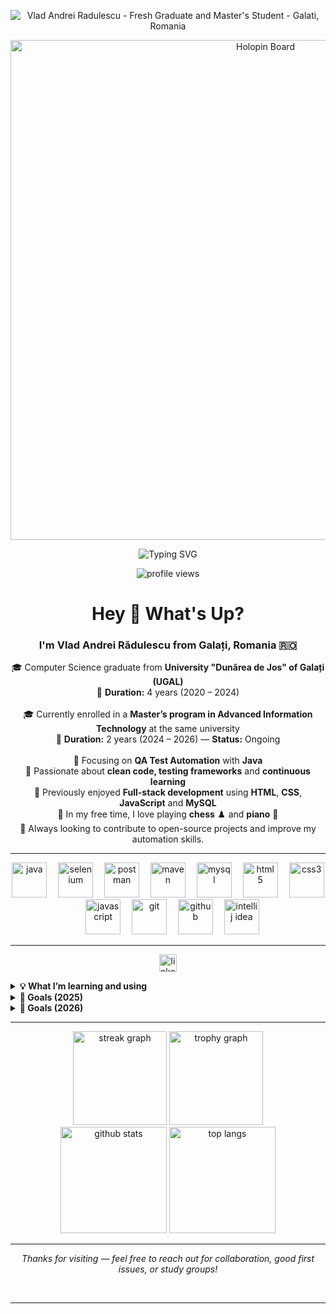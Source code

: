 <!-- 🌟 Personal Banner (safe) -->
 <p align="center">
  <img
    src="https://capsule-render.vercel.app/api?type=waving&color=gradient&height=190&section=header&text=Vlad%20Andrei%20Radulescu&fontSize=40&fontAlignY=35&desc=Fresh%20Graduate%20and%20Master%27s%20Student%20-%20Galati%2C%20Romania&descAlignY=58&descAlign=50"
    alt="Vlad Andrei Radulescu - Fresh Graduate and Master's Student - Galati, Romania"
  />

</p> 
<p align="center">
  <img src="https://holopin.me/vladandrei25?v=2" alt="Holopin Board" width="800" />
</p> 
<!-- 🔤 Animated typing line -->
<p align="center">
  <img src="https://readme-typing-svg.demolab.com?font=Fira+Code&size=22&pause=1200&center=true&vCenter=true&width=820&lines=QA+Automation+with+Java;Clean+Code+%7C+Testing+Frameworks+%7C+Continuous+Learning;Full-stack+basics%3A+HTML+%2F+CSS+%2F+JavaScript+%2F+MySQL;Open+to+good+first+issues+%26+collaboration"
       alt="Typing SVG" />
</p>

<!-- 👁️ Profile views -->
<p align="center">
  <img src="https://komarev.com/ghpvc/?username=VladAndrei25&style=for-the-badge&label=PROFILE+VIEWS" alt="profile views"/>
</p>

<h1 align="center">Hey 👋 What's Up?</h1>

<h3 align="center">I'm Vlad Andrei Rădulescu from Galați, Romania 🇷🇴</h3>

<p align="center">
🎓 Computer Science graduate from <b>University "Dunărea de Jos" of Galați (UGAL)</b> <br>
📆 <b>Duration:</b> 4 years (2020 – 2024)<br><br>
🎓 Currently enrolled in a <b>Master’s program in Advanced Information Technology</b> at the same university<br>
📆 <b>Duration:</b> 2 years (2024 – 2026) — <b>Status:</b> Ongoing<br><br>
💼 Focusing on <b>QA Test Automation</b> with <b>Java</b><br>
🧠 Passionate about <b>clean code, testing frameworks</b> and <b>continuous learning</b><br>
🧩 Previously enjoyed <b>Full-stack development</b> using <b>HTML</b>, <b>CSS</b>, <b>JavaScript</b> and <b>MySQL</b><br>
🎹 In my free time, I love playing <b>chess</b> ♟️ and <b>piano</b> 🎵<br>
🚀 Always looking to contribute to open-source projects and improve my automation skills.
</p>

---

<!-- 🧰 Tech Stack (kept relevant only) -->
<div align="center">
  <img src="https://skillicons.dev/icons?i=java" height="56" alt="java" />
  <img width="10" />
  <img src="https://skillicons.dev/icons?i=selenium" height="56" alt="selenium" />
  <img width="10" />
  <img src="https://skillicons.dev/icons?i=postman" height="56" alt="postman" />
  <img width="10" />
  <img src="https://skillicons.dev/icons?i=maven" height="56" alt="maven" />
  <img width="10" />
  <img src="https://skillicons.dev/icons?i=mysql" height="56" alt="mysql" />
  <img width="10" />
  <img src="https://skillicons.dev/icons?i=html" height="56" alt="html5" />
  <img width="10" />
  <img src="https://skillicons.dev/icons?i=css" height="56" alt="css3" />
  <img width="10" />
  <img src="https://skillicons.dev/icons?i=javascript" height="56" alt="javascript" />
  <img width="10" />
  <img src="https://skillicons.dev/icons?i=git" height="56" alt="git" />
  <img width="10" />
  <img src="https://skillicons.dev/icons?i=github" height="56" alt="github" />
  <img width="10" />
  <img src="https://skillicons.dev/icons?i=idea" height="56" alt="intellij idea" />
</div>

---

<!-- 🔗 Social -->
<p align="center">
  <a href="https://www.linkedin.com/in/vlad-andrei-radulescu-515a74383/" target="_blank">
    <img src="https://img.shields.io/static/v1?message=Connect%20on%20LinkedIn&logo=linkedin&label=&color=0077B5&logoColor=white&style=for-the-badge" height="28" alt="linkedin"/>
  </a>
</p>

<!-- 📂 Extra sections (collapsible) -->
<details>
  <summary><b>💡 What I’m learning and using</b></summary>
  <br>
  • Unit and integration testing with <b>JUnit</b> and <b>TestNG</b><br>
  • UI automation with <b>Selenium WebDriver</b><br>
  • API testing with <b>Postman</b> and <b>REST Assured</b><br>
  • Build tooling with <b>Maven</b>; basic CI with <b>GitHub Actions</b><br>
  • SQL querying and schema basics with <b>MySQL</b>
</details>

<details>
  <summary><b>🎯 Goals (2025)</b></summary>
  <br>
  • Contribute to <b>3+ good first issues</b> in testing-related repositories<br>
  • Build a small <b>Java test automation framework</b> (page objects, reporting)<br>
  • Practice <b>API automation</b> and add test coverage examples<br>
  • Share notes and learning snippets in README docs
</details>

<details>
  <summary><b>🚀 Goals (2026)</b></summary>
  <br>
  • Contribute to <b>10+ good first issues</b> and <b>10+ general issues</b> across open-source projects<br>
  • Launch/maintain <b>10+ mini projects</b> (automation demos, utilities, learning examples)<br>
  • Evolve my Java test framework into a <b>reusable toolkit</b> (reporting, CI templates, test data, parallel runs)<br>
  • Add <b>advanced API automation</b> (contract tests, negative cases, schema validation)<br>
  • Publish <b>how-to notes</b> and short guides (setup, debugging, CI) to help other beginners
</details>

---

<!-- 📈 Stats -->
<div align="center">
  <img src="https://streak-stats.demolab.com?user=VladAndrei25&locale=en&mode=daily&theme=dracula&hide_border=false&border_radius=5" height="150" alt="streak graph" />
  <img src="https://github-profile-trophy.vercel.app?username=VladAndrei25&theme=dracula&row=1&margin-w=8&margin-h=8" height="150" alt="trophy graph" />
</div>

<!-- (Optional) More stats -->
<div align="center">
  <img src="https://github-readme-stats.vercel.app/api?username=VladAndrei25&show_icons=true&theme=dracula&hide_border=false" height="170" alt="github stats" />
  <img src="https://github-readme-stats.vercel.app/api/top-langs/?username=VladAndrei25&layout=compact&theme=dracula&hide_border=false" height="170" alt="top langs" />
</div>

---


<!-- ✅ Friendly footer -->
<p align="center">
  <i>Thanks for visiting — feel free to reach out for collaboration, good first issues, or study groups!</i>
</p>
<br><hr>
 
